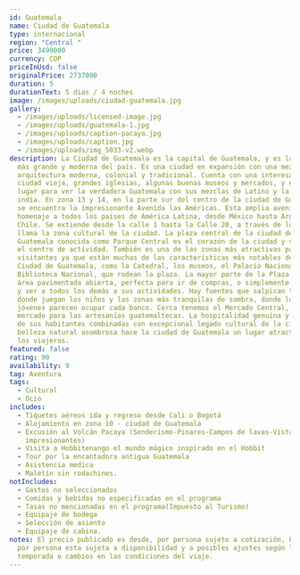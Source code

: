 ```yaml
---
id: Guatemala
name: Ciudad de Guatemala
type: internacional
region: "Central "
price: 3499000
currency: COP
priceInUsd: false
originalPrice: 2737000
duration: 5
durationText: 5 dias / 4 noches
image: /images/uploads/ciudad-guatemala.jpg
gallery:
  - /images/uploads/licensed-image.jpg
  - /images/uploads/guatemala-1.jpg
  - /images/uploads/caption-pacaya.jpg
  - /images/uploads/caption.jpg
  - /images/uploads/img_5033-v2.webp
description: La Ciudad de Guatemala es la capital de Guatemala, y es la ciudad
  más grande y moderna del país. Es una ciudad en expansión con una mezcla de
  arquitectura moderna, colonial y tradicional. Cuenta con una interesante
  ciudad vieja, grandes iglesias, algunas buenas museos y mercados, y es un buen
  lugar para ver la verdadera Guatemala con sus mezclas de Latino y la cultura
  india. En zona 13 y 14, en la parte sur del centro de la ciudad de Guatemala,
  se encuentra la impresionante Avenida las Américas. Esta amplia avenida es un
  homenaje a todos los países de América Latina, desde México hasta Argentina y
  Chile. Se extiende desde la calle 1 hasta la Calle 20, a través de lo que se
  llama la zona cultural de la ciudad. La plaza central de la ciudad de
  Guatemala conocida como Parque Central es el corazón de la ciudad y siempre es
  el centro de actividad. También es una de las zonas más atractivas para los
  visitantes ya que están muchas de las características más notables de la
  Ciudad de Guatemala, como la Catedral, los museos, el Palacio Nacional y la
  Biblioteca Nacional, que rodean la plaza. La mayor parte de la Plaza es un
  área pavimentada abierta, perfecta para ir de compras, o simplemente sentarse
  y ver a todos los demás a sus actividades. Hay fuentes que salpican también
  donde juegan los niños y las zonas más tranquilas de sombra, donde los amantes
  jóvenes parecen ocupar cada banco. Cerca tenemos el Mercado Central, enorme
  mercado para las artesanías guatemaltecas. La hospitalidad genuina y profunda
  de sus habitantes combinadas con excepcional legado cultural de la ciudad y la
  belleza natural asombrosa hace la ciudad de Guatemala un lugar atractivo para
  los viajeros.
featured: false
rating: 90
availability: 9
tag: Aventura
tags:
  - Cultural
  - Ocio
includes:
  - Tiquetes aéreos ida y regreso desde Cali o Bogotá
  - Alojamiento en zona 10 - ciudad de Guatemala
  - Excusión al Volcán Pacaya (Senderismo-Pinares-Campos de lavas-Vistas
    impresionantes)
  - Visita a Hobbitenango el mundo mágico inspirado en el Hobbit
  - Tour por la encantadora antigua Guatemala
  - Asistencia medica
  - Maletín sin rodachines.
notIncludes:
  - Gastos no seleccionados
  - Comidas y bebidas no especificadas en el programa
  - Tasas no mencionadas en el programa(Impuesto al Turismo)
  - Equipaje de bodega
  - Selección de asiento
  - Equipaje de cabina.
notes: El precio publicado es desde, por persona sujeto a cotización, La tarifa
  por persona esta sujeta a disponibilidad y a posibles ajustes según la
  temporada o cambios en las condiciones del viaje.
---
```


